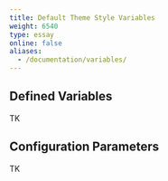 ```yaml
---
title: Default Theme Style Variables
weight: 6540
type: essay
online: false
aliases:
  - /documentation/variables/
---
```


## Defined Variables

TK

## Configuration Parameters

TK
